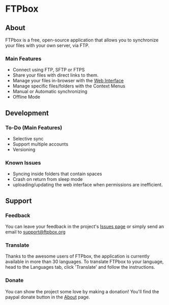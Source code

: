 FTPbox
=============

About
--------------

FTPbox is a free, open-source application that allows you to synchronize your files with your own server, via FTP.

### Main Features

- Connect using FTP, SFTP or FTPS
- Share your files with direct links to them.
- Manage your files in-browser with the [Web Interface][webUI]
- Manage specific files/folders with the Context Menus
- Manual or Automatic synchronizing
- Offline Mode

Development
--------------

### To-Do (Main Features)

- Selective sync
- Support multiple accounts
- Versioning

### Known Issues

- Syncing inside folders that contain spaces
- Crash on return from sleep mode
- uploading/updating the web interface when permissions are inefficient.

Support
--------------

### Feedback

You can leave your feedback in the project's [Issues page][issues] or simply send an email to support@ftpbox.org

### Translate

Thanks to the awesome users of FTPbox, the application is currently available in more than 30 languages. To translate FTPbox to your language, head to the Languages tab, click 'Translate' and follow the instructions.

### Donate

You can show the project some love by making a donation! You'll find the paypal donate button in the [About][abt] page.

[webUI]: https://github.com/FTPbox/Web-Interface
[issues]: https://github.com/FTPbox/FTPbox/issues
[abt]: http://ftpbox.org/about/